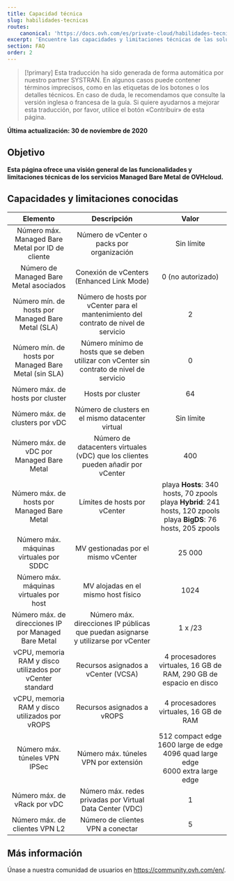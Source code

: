 ```yaml
---
title: Capacidad técnica
slug: habilidades-tecnicas
routes:
    canonical: 'https://docs.ovh.com/es/private-cloud/habilidades-tecnicas/'
excerpt: 'Encuentre las capacidades y limitaciones técnicas de las soluciones Managed Bare Metal que ofrece OVHcloud'
section: FAQ
order: 2
---
```


> [!primary]
> Esta traducción ha sido generada de forma automática por nuestro partner SYSTRAN. En algunos casos puede contener términos imprecisos, como en las etiquetas de los botones o los detalles técnicos. En caso de duda, le recomendamos que consulte la versión inglesa o francesa de la guía. Si quiere ayudarnos a mejorar esta traducción, por favor, utilice el botón «Contribuir» de esta página.
>

**Última actualización: 30 de noviembre de 2020**

## Objetivo

**Esta página ofrece una visión general de las funcionalidades y limitaciones técnicas de los servicios Managed Bare Metal de OVHcloud.**

## Capacidades y limitaciones conocidas

| Elemento | Descripción | Valor |
|:-----:|:-----:|:----------:|
| Número máx. Managed Bare Metal por ID de cliente | Número de vCenter o packs por organización | Sin límite |
| Número de Managed Bare Metal asociados | Conexión de vCenters (Enhanced Link Mode) | 0 (no autorizado) |
| Número mín. de hosts por Managed Bare Metal (SLA) | Número de hosts por vCenter para el mantenimiento del contrato de nivel de servicio | 2 |
| Número mín. de hosts por Managed Bare Metal (sin SLA) | Número mínimo de hosts que se deben utilizar con vCenter sin contrato de nivel de servicio | 0 |
| Número máx. de hosts por cluster | Hosts por cluster | 64 |
| Número máx. de clusters por vDC | Número de clusters en el mismo datacenter virtual | Sin límite |
| Número máx. de vDC por Managed Bare Metal | Número de datacenters virtuales (vDC) que los clientes pueden añadir por vCenter | 400 |
| Número máx. de hosts por Managed Bare Metal | Límites de hosts por vCenter | playa **Hosts**: 340 hosts, 70 zpools<br>playa **Hybrid**: 241 hosts, 120 zpools<br>playa **BigDS**: 76 hosts, 205 zpools |
| Número máx. máquinas virtuales por SDDC | MV gestionadas por el mismo vCenter | 25 000 |
| Número máx. máquinas virtuales por host | MV alojadas en el mismo host físico | 1024 |
| Número máx. de direcciones IP por Managed Bare Metal | Número máx. direcciones IP públicas que puedan asignarse y utilizarse por vCenter | 1 x /23 |
| vCPU, memoria RAM y disco utilizados por vCenter standard | Recursos asignados a vCenter (VCSA) | 4 procesadores virtuales, 16 GB de RAM, 290 GB de espacio en disco |
| vCPU, memoria RAM y disco utilizados por vROPS | Recursos asignados a vROPS | 4 procesadores virtuales, 16 GB de RAM |
| Número máx. túneles VPN IPSec | Número máx. túneles VPN por extensión | 512 compact edge<br>1600 large de edge<br>4096 quad large edge<br>6000 extra large edge |
| Número máx. de vRack por vDC | Número máx. redes privadas por Virtual Data Center (VDC) | 1 |
| Número máx. de clientes VPN L2 | Número de clientes VPN a conectar | 5 |

## Más información

Únase a nuestra comunidad de usuarios en <https://community.ovh.com/en/>.
